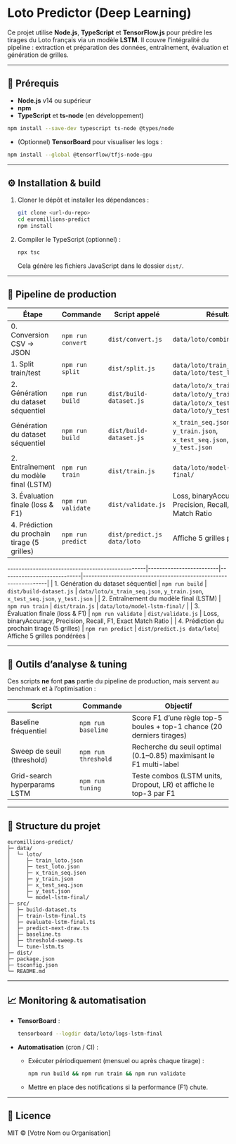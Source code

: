 # Loto Predictor (Deep Learning)

Ce projet utilise **Node.js**, **TypeScript** et **TensorFlow\.js** pour prédire les tirages du Loto français via un modèle **LSTM**. Il couvre l'intégralité du pipeline : extraction et préparation des données, entraînement, évaluation et génération de grilles.

---

## 🔧 Prérequis

* **Node.js** v14 ou supérieur
* **npm**
* **TypeScript** et **ts-node** (en développement)

```bash
npm install --save-dev typescript ts-node @types/node
```

* (Optionnel) **TensorBoard** pour visualiser les logs :

```bash
npm install --global @tensorflow/tfjs-node-gpu
```

---

## ⚙️ Installation & build

1. Cloner le dépôt et installer les dépendances :

   ```bash
   git clone <url-du-repo>
   cd euromillions-predict
   npm install
   ```

2. Compiler le TypeScript (optionnel) :

   ```bash
   npx tsc
   ```

   Cela génère les fichiers JavaScript dans le dossier `dist/`.

---

## 🚀 Pipeline de production

| Étape                                        | Commande           | Script appelé               | Résultat                                                                                                     |
| -------------------------------------------- | ------------------ | --------------------------- | ------------------------------------------------------------------------------------------------------------ |
| 0. Conversion CSV → JSON                     | `npm run convert`  | `dist/convert.js`           | `data/loto/combined.json`                                                                                    |
| 1. Split train/test                          | `npm run split`    | `dist/split.js`             | `data/loto/train_loto.json`, `data/loto/test_loto.json`                                                      |
| 2. Génération du dataset séquentiel          | `npm run build`    | `dist/build-dataset.js`     | `data/loto/x_train_seq.json`, `data/loto/y_train.json`, `data/loto/x_test_seq.json`, `data/loto/y_test.json` |
| Génération du dataset séquentiel             | `npm run build`    | `dist/build-dataset.js`     | `x_train_seq.json`, `y_train.json`, `x_test_seq.json`, `y_test.json`                                         |
| 2. Entraînement du modèle final (LSTM)       | `npm run train`    | `dist/train.js`             | `data/loto/model-lstm-final/`                                                                                |
| 3. Évaluation finale (loss & F1)             | `npm run validate` | `dist/validate.js`          | Loss, binaryAccuracy, Precision, Recall, F1, Exact Match Ratio                                               |
| 4. Prédiction du prochain tirage (5 grilles) | `npm run predict`  | `dist/predict.js data/loto` | Affiche 5 grilles pondérées                                                                                  |

\-------------------------------------------------|-------------------------|----------------------------|-----------------------------------------------------------------|
\| 1. Génération du dataset séquentiel             | `npm run build`         | `dist/build-dataset.js`    | `data/loto/x_train_seq.json`, `y_train.json`, `x_test_seq.json`, `y_test.json` |
\| 2. Entraînement du modèle final (LSTM)          | `npm run train`         | `dist/train.js`            | `data/loto/model-lstm-final/`                                   |
\| 3. Évaluation finale (loss & F1)                | `npm run validate`      | `dist/validate.js`         | Loss, binaryAccuracy, Precision, Recall, F1, Exact Match Ratio  |
\| 4. Prédiction du prochain tirage (5 grilles)    | `npm run predict`       | `dist/predict.js data/loto`| Affiche 5 grilles pondérées                                     |

---

## 🧪 Outils d’analyse & tuning

Ces scripts **ne** font **pas** partie du pipeline de production, mais servent au benchmark et à l’optimisation :

| Script                       | Commande            | Objectif                                                               |
| ---------------------------- | ------------------- | ---------------------------------------------------------------------- |
| Baseline fréquentiel         | `npm run baseline`  | Score F1 d’une règle top-5 boules + top-1 chance (20 derniers tirages) |
| Sweep de seuil (threshold)   | `npm run threshold` | Recherche du seuil optimal (0.1–0.85) maximisant le F1 multi-label     |
| Grid-search hyperparams LSTM | `npm run tuning`    | Teste combos (LSTM units, Dropout, LR) et affiche le top-3 par F1      |

---

## 📂 Structure du projet

```
euromillions-predict/
├─ data/
│  └─ loto/
│     ├─ train_loto.json
│     ├─ test_loto.json
│     ├─ x_train_seq.json
│     ├─ y_train.json
│     ├─ x_test_seq.json
│     ├─ y_test.json
│     └─ model-lstm-final/
├─ src/
│  ├─ build-dataset.ts
│  ├─ train-lstm-final.ts
│  ├─ evaluate-lstm-final.ts
│  ├─ predict-next-draw.ts
│  ├─ baseline.ts
│  ├─ threshold-sweep.ts
│  └─ tune-lstm.ts
├─ dist/                  
├─ package.json
├─ tsconfig.json
└─ README.md              
```

---

## 📈 Monitoring & automatisation

* **TensorBoard** :

  ```bash
  tensorboard --logdir data/loto/logs-lstm-final
  ```

* **Automatisation** (cron / CI) :

  * Exécuter périodiquement (mensuel ou après chaque tirage) :

    ```bash
    npm run build && npm run train && npm run validate
    ```
  * Mettre en place des notifications si la performance (F1) chute.

---

## 📜 Licence

MIT © \[Votre Nom ou Organisation]

